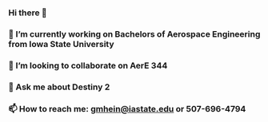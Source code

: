 ### Hi there 👋
### 🔭 I’m currently working on Bachelors of Aerospace Engineering from Iowa State University
### 👯 I’m looking to collaborate on AerE 344
### 💬 Ask me about Destiny 2
### 📫 How to reach me: gmhein@iastate.edu or 507-696-4794
